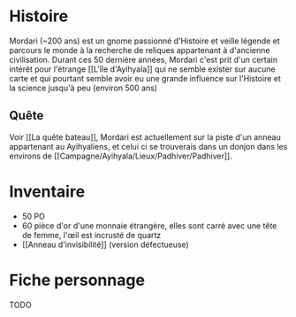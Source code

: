 # Histoire
Mordari (~200 ans) est un gnome passionné d'Histoire et veille légende et parcours le monde à la recherche de reliques appartenant à d'ancienne civilisation. Durant ces 50 dernière années, Mordari c'est prit d'un certain intérêt pour l'étrange [[L'île d'Ayihyala]] qui ne semble exister sur aucune carte et qui pourtant semble avoir eu une grande influence sur l'Histoire et la science jusqu'à peu (environ 500 ans)
## Quête
Voir [[La quête bateau]], Mordari est actuellement sur la piste d'un anneau appartenant au Ayihyaliens, et celui ci se trouverais dans un donjon dans les environs de [[Campagne/Ayihyala/Lieux/Padhiver/Padhiver]].
# Inventaire
- 50 PO
- 60 pièce d'or d'une monnaie étrangère, elles sont carré avec une tête de femme, l'œil est incrusté de quartz
- [[Anneau d'invisibilité]] (version défectueuse)
# Fiche personnage
TODO